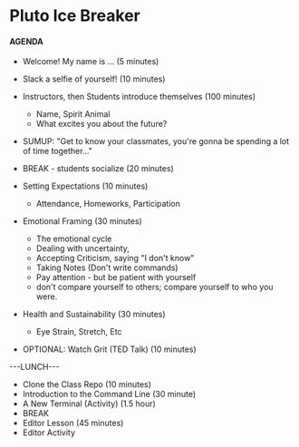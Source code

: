 # Pluto Ice Breaker

#### AGENDA
- Welcome!  My name is ...  (5 minutes)
- Slack a selfie of yourself! (10 minutes)
- Instructors, then Students introduce themselves (100 minutes)
  - Name, Spirit Animal
  - What excites you about the future?
- SUMUP: "Get to know your classmates, you're gonna be spending a lot of time together..."
- BREAK - students socialize  (20 minutes)

- Setting Expectations (10 minutes)
  - Attendance, Homeworks, Participation
- Emotional Framing (30 minutes)
  - The emotional cycle
  - Dealing with uncertainty,
  - Accepting Criticism, saying "I don't know"
  - Taking Notes (Don't write commands)
  - Pay attention - but be patient with yourself
  - don't compare yourself to others; compare yourself to who you were.
- Health and Sustainability (30 minutes)
  - Eye Strain, Stretch, Etc
- OPTIONAL: Watch Grit (TED Talk) (10 minutes)

---LUNCH---

- Clone the Class Repo (10 minutes)
- Introduction to the Command Line (30 minute)
- A New Terminal (Activity) (1.5 hour)
- BREAK
- Editor Lesson (45 minutes)
- Editor Activity
